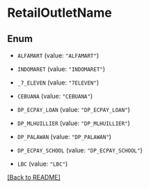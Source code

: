 # RetailOutletName

## Enum


* `ALFAMART` (value: `"ALFAMART"`)

* `INDOMARET` (value: `"INDOMARET"`)

* `_7_ELEVEN` (value: `"7ELEVEN"`)

* `CEBUANA` (value: `"CEBUANA"`)

* `DP_ECPAY_LOAN` (value: `"DP_ECPAY_LOAN"`)

* `DP_MLHUILLIER` (value: `"DP_MLHUILLIER"`)

* `DP_PALAWAN` (value: `"DP_PALAWAN"`)

* `DP_ECPAY_SCHOOL` (value: `"DP_ECPAY_SCHOOL"`)

* `LBC` (value: `"LBC"`)


[[Back to README]](../../README.md)


